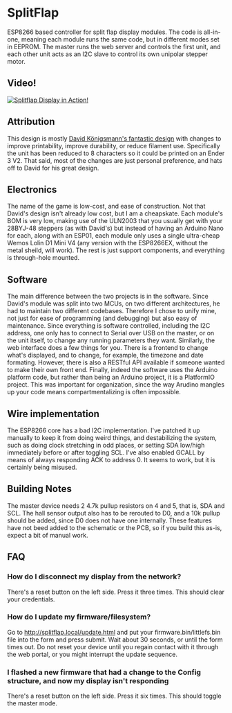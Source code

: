 # SplitFlap

ESP8266 based controller for split flap display modules. The code is all-in-one, meaning each module runs the same code, but in different modes set in EEPROM. The master runs the web server and controls the first unit, and each other unit acts as an I2C slave to control its own unipolar stepper motor.

## Video!

[![Splitflap Display in Action!](https://img.youtube.com/vi/YFdsrr4tarE/maxresdefault.jpg)](https://www.youtube.com/watch?v=YFdsrr4tarE)

## Attribution
This design is mostly [David Königsmann's fantastic design](https://github.com/Dave19171/split-flap) with changes to improve printability, improve durability, or reduce filament use. Specifically the unit has been reduced to 8 characters so it could be printed on an Ender 3 V2. That said, most of the changes are just personal preference, and hats off to David for his great design.

## Electronics
The name of the game is low-cost, and ease of construction. Not that David's design isn't already low cost, but I am a cheapskate. Each module's BOM is very low, making use of the ULN2003 that you usually get with your 28BYJ-48 steppers (as with David's) but instead of having an Arduino Nano for each, along with an ESP01, each module only uses a single ultra-cheap Wemos Lolin D1 Mini V4 (any version with the ESP8266EX, without the metal sheild, will work). The rest is just support components, and everything is through-hole mounted. 

## Software
The main difference between the two projects is in the software. Since David's module was split into two MCUs, on two different architectures, he had to maintain two different codebases. Therefore I chose to unify mine, not just for ease of programming (and debugging) but also easy of maintenance. Since everything is software controlled, including the I2C address, one only has to connect to Serial over USB on the master, or on the unit itself, to change any running parameters they want. 
Similarly, the web interface does a few things for you. There is a frontend to change what's displayed, and to change, for example, the timezone and date formating. However, there is also a RESTful API available if someone wanted to make their own front end.
Finally, indeed the software uses the Arduino platform code, but rather than being an Arduino project, it is a PlatformIO project. This was important for organization, since the way Arudino mangles up your code means compartmentalizing is often impossible.

## Wire implementation
The ESP8266 core has a bad I2C implementation. I've patched it up manually to keep it from doing weird things, and destabilizing the system, such as doing clock stretching in odd places, or setting SDA low/high immediately before or after toggling SCL. I've also enabled GCALL by means of always responding ACK to address 0. It seems to work, but it is certainly being misused. 

## Building Notes
The master device needs 2 4.7k pullup resistors on 4 and 5, that is, SDA and SCL. The hall sensor output also has to be rerouted to D0, and a 10k pullup should be added, since D0 does not have one internally. These features have not beed added to the schematic or the PCB, so if you build this as-is, expect a bit of manual work.

## FAQ
### How do I disconnect my display from the network?
There's a reset button on the left side. Press it three times. This should clear your credentials.

### How do I update my firmware/filesystem?
Go to http://splitflap.local/update.html and put your firmware.bin/littlefs.bin file into the form and press submit. Wait about 30 seconds, or until the form times out. Do not reset your device until you regain contact with it through the web portal, or you might interrupt the update sequence.

### I flashed a new firmware that had a change to the Config structure, and now my display isn't responding
There's a reset button on the left side. Press it six times. This should toggle the master mode.
